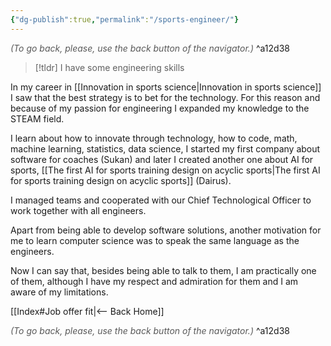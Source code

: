 ```yaml
---
{"dg-publish":true,"permalink":"/sports-engineer/"}
---
```




<div class="transclusion internal-embed is-loaded"><div class="markdown-embed">




<font color="#595959">*(To go back, please, use the back button of the navigator.)*</font> 
^a12d38



</div></div>



> [!tldr]
> I have some engineering skills

In my career in [[Innovation in sports science\|Innovation in sports science]] I saw that the best strategy is to bet for the technology. For this reason and because of my passion for engineering I expanded my knowledge to the STEAM field.

I learn about how to innovate through technology, how to code, math, machine learning, statistics,  data science, I started my first company about software for coaches (Sukan) and later I created another one about AI for sports, [[The first AI for sports training design on acyclic sports\|The first AI for sports training design on acyclic sports]] (Dairus).

I managed teams and cooperated with our Chief Technological Officer to work together with all engineers.

Apart from being able to develop software solutions, another motivation for me to learn computer science was to speak the same language as the engineers.

Now I can say that, besides being able to talk to them, I am practically one of them, although I have my respect and admiration for them and I am aware of my limitations.


<div class="transclusion internal-embed is-loaded"><div class="markdown-embed">





[[Index#Job offer fit\|<-- Back Home]]

<div class="transclusion internal-embed is-loaded"><div class="markdown-embed">




<font color="#595959">*(To go back, please, use the back button of the navigator.)*</font> 
^a12d38



</div></div>


</div></div>

